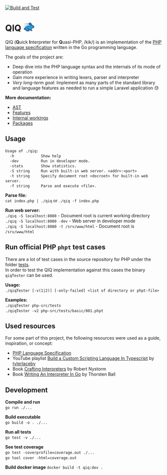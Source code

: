 [![Build and Test](https://github.com/MasterZydra/QIQ/actions/workflows/build-and-test.yml/badge.svg)](https://github.com/MasterZydra/QIQ/actions/workflows/build-and-test.yml)
# QIQ <img style="height: 1em;" src="doc/Rabbit.svg">

QIQ (**Q**uick **I**nterpreter for **Q**uasi-PHP, /kik/) is an implementation of the [PHP language specification](https://phplang.org/) written in the Go programming language.

The goals of the project are:
- Deep dive into the PHP language syntax and the internals of its mode of operation
- Gain more experience in writing lexers, parser and interpreter
- *Very long-term goal*: Implement as many parts of the standard library and language features as needed to run a simple Laravel application :sweat:

**More documentation:**
- [AST](doc/AST.md)
- [Features](doc/Features.md)
- [Internal workings](doc/Internal%20workings.md)
- [Packages](doc/Packages.md)

## Usage
```
Usage of ./qiq:
  -h            Show help
  -dev          Run in developer mode.
  -stats        Show statistics.
  -S string     Run with built-in web server. <addr>:<port>
  -t string     Specify document root <docroot> for built-in web server.
  -f string     Parse and execute <file>.
```

**Parse file:**  
`cat index.php | ./qiq` or `./qiq -f index.php`

**Run web server:**  
`./qiq -S localhost:8080` - Document root is current working directory  
`./qiq -S localhost:8080 -dev` - Web server in developer mode  
`./qiq -S localhost:8080 -t /srv/www/html` - Document root is `/srv/www/html`

## Run official PHP `phpt` test cases
There are a lot of test cases in the source repository for PHP under the folder [tests](https://github.com/php/php-src/tree/master/tests).  
In order to test the QIQ implementation against this cases the binary `qiqTester` can be used.

**Usage:**  
`./qiqTester [-v(1|2)] [-only-failed] <list of directory or phpt-file>`

**Examples:**  
`./qiqTester php-src/tests`  
`./qiqTester -v2 php-src/tests/basic/001.phpt`

## Used resources
For some part of this project, the following resources were used as a guide, inspiration, or concept:
- [PHP Language Specification](https://phplang.org/)
- YouTube playlist [Build a Custom Scripting Language In Typescript](https://www.youtube.com/playlist?list=PL_2VhOvlMk4UHGqYCLWc6GO8FaPl8fQTh) by [tylerlaceby](https://www.youtube.com/@tylerlaceby)
- Book [Crafting Interpreters](https://craftinginterpreters.com/) by Robert Nystorm
- Book [Writing An Interpreter In Go](https://interpreterbook.com/) by Thorsten Ball

## Development

**Compile and run**  
`go run ./...`

**Build executable**  
`go build -o . ./...`

**Run all tests**  
`go test -v ./...`

**See test coverage**  
`go test -coverprofile=coverage.out ./...`  
`go tool cover -html=coverage.out`

**Build docker image**
`docker build -t qiq:dev .`
